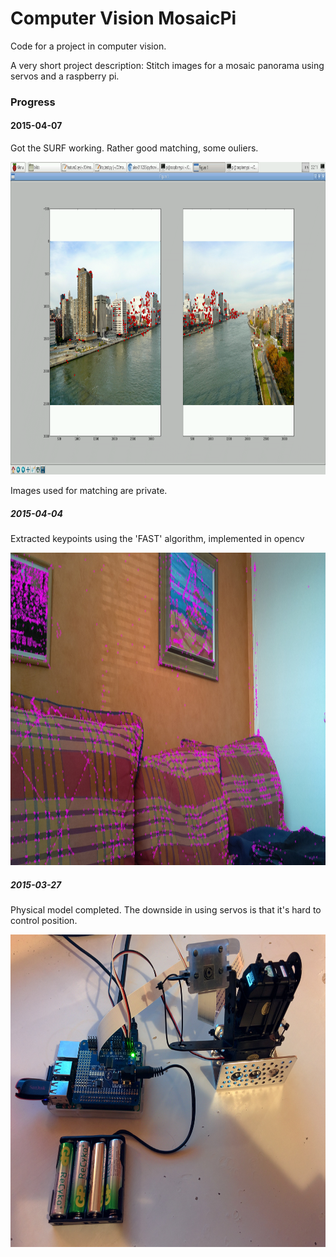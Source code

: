 # Computer Vision MosaicPi
Code for a project in computer vision.

A very short project description: Stitch images for a mosaic panorama using servos and a raspberry pi.

### Progress

#### 2015-04-07
Got the SURF working. Rather good matching, some ouliers.
<p align="center">
<img src="images/matches_surf.png" height="500" alt="Screenshot"/>
</p>
Images used for matching are private.

##### 2015-04-04
Extracted keypoints using the 'FAST' algorithm, implemented in opencv
<p align="center">
<img src="images/test010.jpg" height="500" alt="Screenshot"/>
</p>

##### 2015-03-27
Physical model completed. The downside in using servos is that it's hard to control position.

<p align="center">
<img src="images/model.jpg" height="500" alt="Screenshot"/>
</p>
